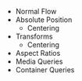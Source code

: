 - Normal Flow
- Absolute Position
  - Centering
- Transforms
  - Centering
- Aspect Ratios
- Media Queries
- Container Queries
